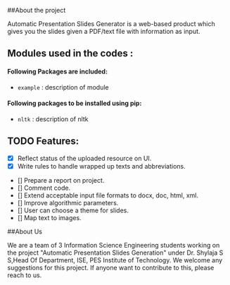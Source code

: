 ##About the project

Automatic Presentation Slides Generator is a web-based product which gives you the slides given a PDF/text file with information as input.

## Modules used in the codes :

#### Following Packages are included:

* `example`        :   description of module

#### Following packages to be installed using pip:

* `nltk`            :   description of nltk

## TODO Features:

- [x] Reflect status of the uploaded resource on UI.
- [x] Write rules to handle wrapped up texts and abbreviations.
- []  Prepare a report on project.
- []  Comment code.
- []  Extend acceptable input file formats to docx, doc, html, xml.
- []  Improve algorithmic parameters.
- []  User can choose a theme for slides.
- []  Map text to images.

##About Us

We are a team of 3 Information Science Engineering students working on the project "Automatic Presentation Slides Generation" under Dr. Shylaja S S,Head Of Department, ISE, PES Institute of Technology. We welcome any suggestions for this project. If anyone want to contribute to this, please reach to us.